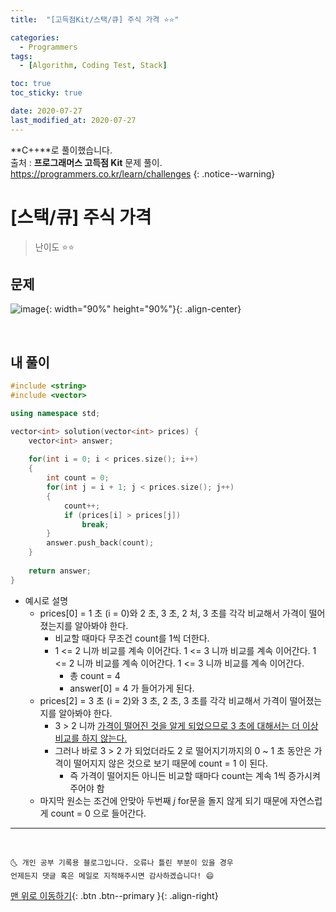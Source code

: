 ```yaml
---
title:  "[고득점Kit/스택/큐] 주식 가격 ⭐⭐" 

categories:
  - Programmers
tags:
  - [Algorithm, Coding Test, Stack]

toc: true
toc_sticky: true

date: 2020-07-27
last_modified_at: 2020-07-27
---
```


**C++**로 풀이했습니다.  
출처 : **프로그래머스 고득점 Kit** 문제 풀이. <https://programmers.co.kr/learn/challenges>
{: .notice--warning}




# [스택/큐] 주식 가격

> 난이도 ⭐⭐

## 문제 

![image](https://user-images.githubusercontent.com/42318591/88566400-e8456d00-d070-11ea-90c7-eaede6e3349d.png){: width="90%" height="90%"}{: .align-center}

<br>

## 내 풀이

```cpp
#include <string>
#include <vector>

using namespace std;

vector<int> solution(vector<int> prices) {
    vector<int> answer;
    
    for(int i = 0; i < prices.size(); i++)
    {
        int count = 0;
        for(int j = i + 1; j < prices.size(); j++)
        {
            count++;
            if (prices[i] > prices[j])
                break;
        }
        answer.push_back(count);
    }
    
    return answer;
}
```

- 예시로 설명 
  - prices[0] = 1 초 (i = 0)와 2 초, 3 초, 2 처, 3 초를 각각 비교해서 가격이 떨어졌는지를 알아봐야 한다. 
    - 비교할 때마다 무조건 count를 1씩 더한다.
    - 1 <= 2 니까 비교를 계속 이어간다. 1 <= 3 니까 비교를 계속 이어간다. 1 <= 2 니까 비교를 계속 이어간다. 1 <= 3 니까 비교를 계속 이어간다.
      - 총 count = 4 
      - answer[0] = 4 가 들어가게 된다. 
  - prices[2] = 3 초 (i = 2)와 3 초, 2 초, 3 초를 각각 비교해서 가격이 떨어졌는지를 알아봐야 한다.
    - 3 > 2 니까 <u>가격이 떨어진 것을 알게 되었으므로 3 초에 대해서는 더 이상 비교를 하지 않는다.</u>
    - 그러나 바로 3 > 2 가 되었더라도 2 로 떨어지기까지의 0 ~ 1 초 동안은 가격이 떨어지지 않은 것으로 보기 때문에 count = 1 이 된다.
      - 즉 가격이 떨어지든 아니든 비교할 때마다 count는 계속 1씩 증가시켜 주어야 함
  - 마지막 원소는 조건에 안맞아 두번째 *j* for문을 돌지 않게 되기 때문에 자연스럽게 count = 0 으로 들어간다. 


***
<br>

    🌜 개인 공부 기록용 블로그입니다. 오류나 틀린 부분이 있을 경우 
    언제든지 댓글 혹은 메일로 지적해주시면 감사하겠습니다! 😄

[맨 위로 이동하기](#){: .btn .btn--primary }{: .align-right}